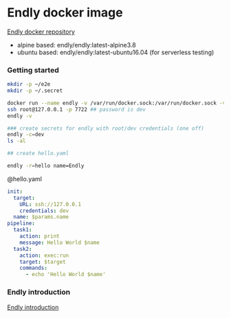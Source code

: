 # Endly docker image

[Endly docker repository](https://cloud.docker.com/repository/docker/endly/endly)

- alpine based: endly/endly:latest-alpine3.8
- ubuntu based: endly/endly:latest-ubuntu16.04 (for serverless testing)



### Getting started

```bash
mkdir -p ~/e2e
mkdir -p ~/.secret

docker run --name endly -v /var/run/docker.sock:/var/run/docker.sock -v ~/e2e:/e2e -v ~/e2e/.secret/:/root/.secret/ -p 7722:22  -d endly/endly:latest-ubuntu16.04  
ssh root@127.0.0.1 -p 7722 ## password is dev
endly -v

### create secrets for endly with root/dev credentials (one off)
endly -c=dev
ls -al 

## create hello.yaml

endly -r=hello name=Endly

```



@hello.yaml
```yaml
init:
  target:
    URL: ssh://127.0.0.1
    credentials: dev
  name: $params.name    
pipeline:
  task1:
    action: print
    message: Hello World $name
  task2:
    action: exec:run
    target: $target
    commands:
      - echo 'Hello World $name'
```

### Endly introduction

[Endly introduction](http://github.com/adrianwit/endly-introduction)